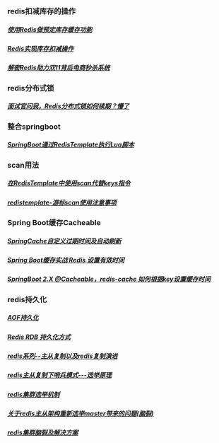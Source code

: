 ### redis扣减库存的操作
##### [使用Redis做预定库存缓存功能][1]
##### [Redis实现库存扣减操作][2]
##### [解密Redis助力双11背后电商秒杀系统][3]
[1]: https://www.cnblogs.com/xuning/p/6097954.html
[2]:https://blog.csdn.net/weixin_40663800/article/details/102902899
[3]:https://mp.weixin.qq.com/s/w3-8Ye8vzrftLZoHWbCzIw


### redis分布式锁
##### [面试官问我，Redis分布式锁如何续期？懵了][4]
[4]: https://www.cnblogs.com/yuxiang1/archive/2019/03/13/10527028.html


### 整合springboot
##### [SpringBoot通过RedisTemplate执行Lua脚本][5]
[5]: https://www.cnblogs.com/loveLands/articles/11079516.html

### scan用法
##### [在RedisTemplate中使用scan代替keys指令][6]
##### [redistemplate-游标scan使用注意事项][7]
[6]: https://blog.csdn.net/oschina_40914891/article/details/100151227
[7]: https://www.wandouip.com/t5i73668/

### Spring Boot缓存Cacheable
##### [SpringCache自定义过期时间及自动刷新][8]
##### [Spring Boot缓存实战 Redis 设置有效时间][9]
##### [SpringBoot 2.X @Cacheable，redis-cache 如何根据key设置缓存时间][10]
[8]:https://www.cnblogs.com/top-housekeeper/p/11980973.html#autoid-2-0-0
[9]:https://www.jianshu.com/p/275cb42080d9
[10]:https://segmentfault.com/q/1010000015203664

### redis持久化
##### [<Redis>AOF持久化][11]
##### [Redis RDB 持久化方式][12]
##### [redis系列--主从复制以及redis复制演进][13]
##### [redis主从复制下哨兵模式---选举原理][14]
##### [redis集群选举机制][15]
##### [关于redis主从架构重新选举master带来的问题(脑裂)][16]
##### [redis集群脑裂及解决方案][17]
[11]:https://www.jianshu.com/p/1e34fdc51e3b
[12]:https://www.jianshu.com/p/c0e2c54b6519
[13]:https://www.cnblogs.com/wdliu/p/9407179.html
[14]:https://www.cnblogs.com/huangfuyuan/p/9880379.html
[15]:https://blog.csdn.net/sz85850597/article/details/86751215
[16]: https://www.cnblogs.com/notably/p/11162253.html
[17]: https://blog.csdn.net/LO_YUN/article/details/97131426